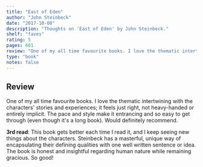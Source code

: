 ```yaml
---
title: "East of Eden"
author: "John Steinbeck"
date: "2017-10-08"
description: "Thoughts on 'East of Eden' by John Steinbeck."
shelf: "faves"
rating: 5
pages: 601
review: "One of my all time favourite books. I love the thematic intertwining with the characters' stories and experiences; it feels just right, not heavy-handed or entirely implicit. The pace and style make it entrancing and so easy to get through (even though it's a long book). Would definitely recommend.<br/><br/><b>3rd read</b>: This book gets better each time I read it, and I keep seeing new things about the characters. Steinbeck has a masterful, unique way of encapsulating their defining qualities with one well written sentence or idea. The book is honest and insightful regarding human nature while remaining gracious. So good!"
type: "book"
notes: false
---
```


## Review

One of my all time favourite books. I love the thematic intertwining with the characters' stories and experiences; it feels just right, not heavy-handed or entirely implicit. The pace and style make it entrancing and so easy to get through (even though it's a long book). Would definitely recommend.

<b>3rd read</b>: This book gets better each time I read it, and I keep seeing new things about the characters. Steinbeck has a masterful, unique way of encapsulating their defining qualities with one well written sentence or idea. The book is honest and insightful regarding human nature while remaining gracious. So good!
